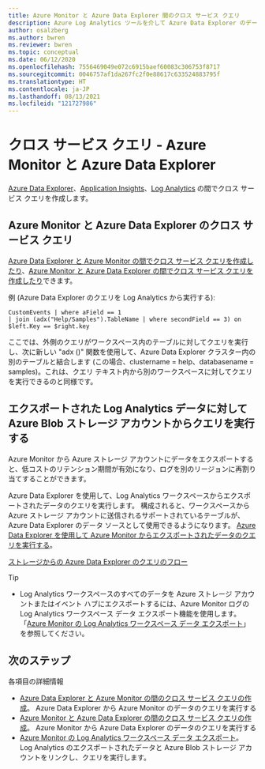 ```yaml
---
title: Azure Monitor と Azure Data Explorer 間のクロス サービス クエリ
description: Azure Log Analytics ツールを介して Azure Data Explorer のデータにクエリを実行したり、その逆を行うことで、すべてのデータを 1 か所で結合して分析することができます。
author: osalzberg
ms.author: bwren
ms.reviewer: bwren
ms.topic: conceptual
ms.date: 06/12/2020
ms.openlocfilehash: 7556469049e072c6915baef60083c306753f8717
ms.sourcegitcommit: 0046757af1da267fc2f0e88617c633524883795f
ms.translationtype: HT
ms.contentlocale: ja-JP
ms.lasthandoff: 08/13/2021
ms.locfileid: "121727986"
---
```

# <a name="cross-service-query---azure-monitor-and-azure-data-explorer"></a>クロス サービス クエリ - Azure Monitor と Azure Data Explorer
[Azure Data Explorer](/azure/data-explorer/)、[Application Insights](../app/app-insights-overview.md)、[Log Analytics](../logs/data-platform-logs.md) の間でクロス サービス クエリを作成します。
## <a name="azure-monitor-and-azure-data-explorer-cross-service-querying"></a>Azure Monitor と Azure Data Explorer のクロス サービス クエリ
[Azure Data Explorer と Azure Monitor の間でクロス サービス クエリを作成したり](/azure/data-explorer/query-monitor-data)、[Azure Monitor と Azure Data Explorer の間でクロス サービス クエリを作成したり](./azure-monitor-data-explorer-proxy.md)できます。

例 (Azure Data Explorer のクエリを Log Analytics から実行する):
```kusto
CustomEvents | where aField == 1
| join (adx("Help/Samples").TableName | where secondField == 3) on $left.Key == $right.key
```
ここでは、外側のクエリがワークスペース内のテーブルに対してクエリを実行し、次に新しい "adx ()" 関数を使用して、Azure Data Explorer クラスター内の別のテーブルと結合します (この場合、clustername = help、databasename = samples)。これは、クエリ テキスト内から別のワークスペースに対してクエリを実行できるのと同様です。

## <a name="query-exported-log-analytics-data-from-azure-blob-storage-account"></a>エクスポートされた Log Analytics データに対して Azure Blob ストレージ アカウントからクエリを実行する

Azure Monitor から Azure ストレージ アカウントにデータをエクスポートすると、低コストのリテンション期間が有効になり、ログを別のリージョンに再割り当てすることができます。

Azure Data Explorer を使用して、Log Analytics ワークスペースからエクスポートされたデータのクエリを実行します。 構成されると、ワークスペースから Azure ストレージ アカウントに送信されるサポートされているテーブルが、Azure Data Explorer のデータ ソースとして使用できるようになります。 [Azure Data Explorer を使用して Azure Monitor からエクスポートされたデータのクエリを実行する](../logs/azure-data-explorer-query-storage.md)。

[ストレージからの Azure Data Explorer のクエリのフロー](media\azure-data-explorer-query-storage\exported-data-query.png)

>[!tip] 
> * Log Analytics ワークスペースのすべてのデータを Azure ストレージ アカウントまたはイベント ハブにエクスポートするには、Azure Monitor ログの Log Analytics ワークスペース データ エクスポート機能を使用します。 「[Azure Monitor の Log Analytics ワークスペース データ エクスポート](/azure/data-explorer/query-monitor-data)」を参照してください。

## <a name="next-steps"></a>次のステップ
各項目の詳細情報
* [Azure Data Explorer と Azure Monitor の間のクロス サービス クエリの作成](/azure/data-explorer/query-monitor-data)。 Azure Data Explorer から Azure Monitor のデータのクエリを実行する
* [Azure Monitor と Azure Data Explorer の間のクロス サービス クエリの作成](./azure-monitor-data-explorer-proxy.md)。 Azure Monitor から Azure Data Explorer のデータのクエリを実行する
* [Azure Monitor の Log Analytics ワークスペース データ エクスポート](/azure/data-explorer/query-monitor-data)。 Log Analytics のエクスポートされたデータと Azure Blob ストレージ アカウントをリンクし、クエリを実行します。